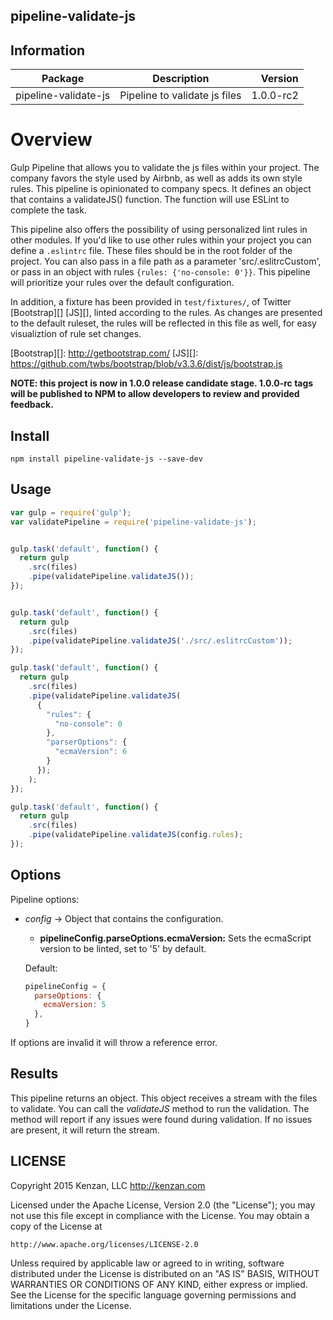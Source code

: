 ## pipeline-validate-js


## Information

| Package       | Description   | Version|
| ------------- |:-------------:| -----:|
| pipeline-validate-js| Pipeline to validate js files | 1.0.0-rc2 |

# Overview

Gulp Pipeline that allows you to validate the js files within your project. The company favors the style used by Airbnb,
as well as adds its own style rules. This pipeline is opinionated to company specs. It defines an object that contains a
validateJS() function. The function will use ESLint to complete the task.

This pipeline also offers the possibility of using personalized lint rules in other modules. If you'd like to use other
rules within your project you can define a `.eslintrc` file. These files should be in the root folder of the project.
You can also pass in a file path as a parameter 'src/.eslitrcCustom', or pass in an object with rules
`{rules: {'no-console: 0'}}`. This pipeline will prioritize your rules over the default configuration.

In addition, a fixture has been provided in `test/fixtures/`, of Twitter [Bootstrap][] [JS][], linted according to the rules.
As changes are presented to the default ruleset, the rules will be reflected in this file as well, for easy
visualiztion of rule set changes.

[Bootstrap][]: http://getbootstrap.com/
[JS][]: https://github.com/twbs/bootstrap/blob/v3.3.6/dist/js/bootstrap.js

**NOTE: this project is now in 1.0.0 release candidate stage.  1.0.0-rc tags will be published to NPM to allow
developers to review and provided feedback.**

## Install

`npm install pipeline-validate-js --save-dev`

## Usage
```javascript
var gulp = require('gulp');
var validatePipeline = require('pipeline-validate-js');


gulp.task('default', function() {
  return gulp
    .src(files)
    .pipe(validatePipeline.validateJS());
});


gulp.task('default', function() {
  return gulp
    .src(files)
    .pipe(validatePipeline.validateJS('./src/.eslitrcCustom'));
});

gulp.task('default', function() {
  return gulp
    .src(files)
    .pipe(validatePipeline.validateJS(
      {
        "rules": {
          "no-console": 0
        },
        "parserOptions": {
          "ecmaVersion": 6
        }
      });
    );
});

gulp.task('default', function() {
  return gulp
    .src(files)
    .pipe(validatePipeline.validateJS(config.rules);
});
```

## Options

Pipeline options:
* _config_ -> Object that contains the configuration.

    + __pipelineConfig.parseOptions.ecmaVersion:__ Sets the ecmaScript version to be linted, set to '5' by default.


  Default:
  ```javascript
  pipelineConfig = {
    parseOptions: {
      ecmaVersion: 5
    },
  }
  ```

If options are invalid it will throw a reference error.

## Results

This pipeline returns an object. This object receives a stream with the files to validate. You can call the _validateJS_
method to run the validation. The method will report if any issues were found during validation. If no issues are
present, it will return the stream.

## LICENSE
Copyright 2015 Kenzan, LLC <http://kenzan.com>

Licensed under the Apache License, Version 2.0 (the "License");
you may not use this file except in compliance with the License.
You may obtain a copy of the License at

    http://www.apache.org/licenses/LICENSE-2.0

Unless required by applicable law or agreed to in writing, software
distributed under the License is distributed on an "AS IS" BASIS,
WITHOUT WARRANTIES OR CONDITIONS OF ANY KIND, either express or implied.
See the License for the specific language governing permissions and
limitations under the License.
